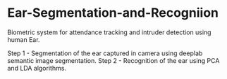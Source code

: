 # Ear-Segmentation-and-Recogniion

Biometric system for attendance tracking and intruder detection using human Ear.

Step 1 -
Segmentation of the ear captured in camera using deeplab semantic image segmentation. 
Step 2 - 
Recognition of the ear using PCA and LDA algorithms.
